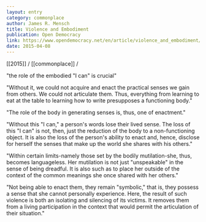 ```yaml
---
layout: entry
category: commonplace
author: James R. Mensch
title: Violence and Embodiment
publication: Open Democracy
link: https://www.opendemocracy.net/en/article/violence_and_embodiment/
date: 2015-04-08
---
```


[[2015]] / [[commonplace]] / 

"the role of the embodied "I can" is crucial"
 
"Without it, we could not acquire and enact the practical senses we gain from others. We could not articulate them. Thus, everything from learning to eat at the table to learning how to write presupposes a functioning body."

"The role of the body in generating senses is, thus, one of enactment."

"Without this "I can," a person's words lose their lived sense. The loss of this "I can" is not, then, just the reduction of the body to a non-functioning object. It is also the loss of the person's ability to enact and, hence, disclose for herself the senses that make up the world she shares with his others."

"Within certain limits-namely those set by the bodily mutilation-she, thus, becomes languageless. Her mutilation is not just "unspeakable" in the sense of being dreadful. It is also such as to place her outside of the context of the common meanings she once shared with her others."

"Not being able to enact them, they remain "symbolic," that is, they possess a sense that she cannot personally experience. Here, the result of such violence is both an isolating and silencing of its victims. It removes them from a living participation in the context that would permit the articulation of their situation."

